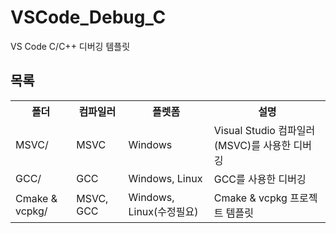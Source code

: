 # VSCode_Debug_C

VS Code C/C++ 디버깅 템플릿

## 목록

<table>
    <th>
        폴더
    </th>
    <th>
        컴파일러
    </th>
    <th>
        플렛폼
    </th>
    <th>
       설명
    </th>
  <tr>
    <a href="./MSVC/">
        <td>MSVC/</td>
    </a>
    <td>MSVC</td>
    <td>Windows</td>
    <td>Visual Studio 컴파일러(MSVC)를 사용한 디버깅</td>
  </tr>
  <tr>
    <a href="./GCC/">
        <td>GCC/</td>
    </a>
    <td>GCC</td>
    <td>Windows, Linux</td>
    <td>GCC를 사용한 디버깅</td>
  </tr>
  <tr>
    <a href="./Cmake & vcpkg/">
        <td>Cmake & vcpkg/</td>
    </a>
    <td>MSVC, GCC</td>
    <td>Windows, Linux(수정필요)</td>
    <td>Cmake & vcpkg 프로젝트 템플릿</td>
  </tr>
</table>
